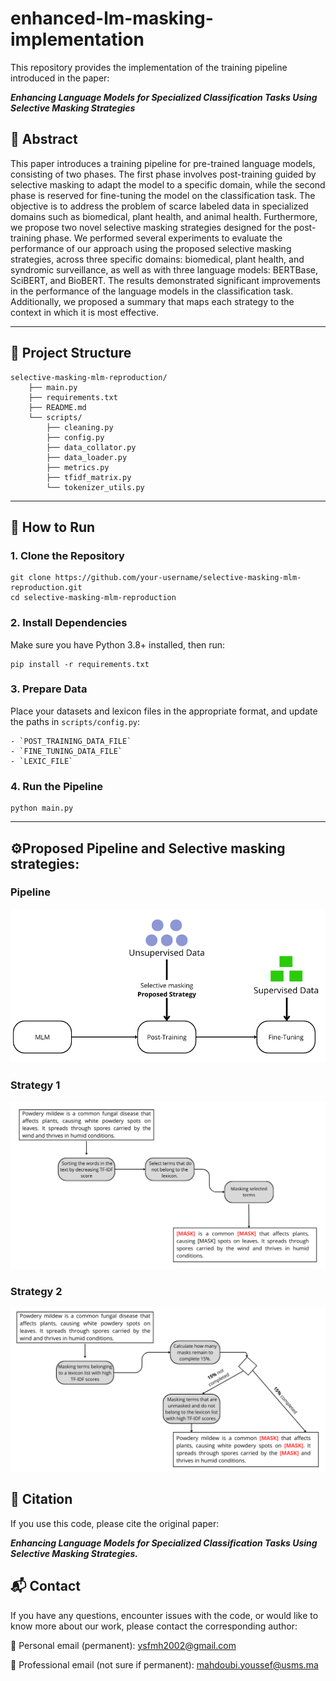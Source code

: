 # enhanced-lm-masking-implementation

This repository provides the implementation of the training pipeline introduced in the paper:

***Enhancing Language Models for Specialized Classification Tasks Using Selective Masking Strategies***

## 📄 Abstract

This paper introduces a training pipeline for pre-trained language models, consisting of two phases. The first phase involves post-training guided by selective masking to adapt the model to a specific domain, while the second phase is reserved for fine-tuning the model on the classification task. The objective is to address the problem of scarce labeled data in specialized domains such as biomedical, plant health, and animal health. Furthermore, we propose two novel selective masking strategies designed for the post-training phase. We performed several experiments to evaluate the performance of our approach using the proposed selective masking strategies, across three specific domains: biomedical, plant health, and syndromic surveillance, as well as with three language models: BERTBase, SciBERT, and BioBERT. The results demonstrated significant improvements in the performance of the language models in the classification task. Additionally, we proposed a summary that maps each strategy to the context in which it is most effective.

---

## 🧩 Project Structure

    selective-masking-mlm-reproduction/ 
        ├── main.py
        ├── requirements.txt
        ├── README.md
        └── scripts/    
            ├── cleaning.py
            ├── config.py
            ├── data_collator.py
            ├── data_loader.py
            ├── metrics.py
            ├── tfidf_matrix.py
            └── tokenizer_utils.py


---

## 🚀 How to Run

 ### 1. Clone the Repository

    git clone https://github.com/your-username/selective-masking-mlm-reproduction.git
    cd selective-masking-mlm-reproduction


### 2. Install Dependencies
Make sure you have Python 3.8+ installed, then run:

    pip install -r requirements.txt
### 3. Prepare Data

Place your datasets and lexicon files in the appropriate format, and update the paths in `scripts/config.py`:

    - `POST_TRAINING_DATA_FILE`
    - `FINE_TUNING_DATA_FILE`
    - `LEXIC_FILE`
### 4. Run the Pipeline

    python main.py


---

## ⚙️Proposed Pipeline and Selective masking strategies:
 
  ### Pipeline
![Aperçu du pipeline](images/Pipline_training.png)
  ### Strategy 1
![Aperçu du pipeline](images/strategy2-vf1.png)
  ### Strategy 2
![Aperçu du pipeline](images/strategy1-vF2.png)

## 📁 Citation
If you use this code, please cite the original paper:

***Enhancing Language Models for Specialized Classification Tasks Using Selective Masking Strategies.***

## 📬 Contact
If you have any questions, encounter issues with the code, or would like to know more about our work, please contact the corresponding author:

📧 Personal email (permanent): ysfmh2002@gmail.com

📧 Professional email (not sure if permanent): mahdoubi.youssef@usms.ma
